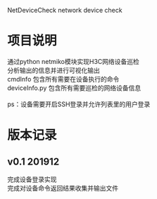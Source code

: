 NetDeviceCheck
network device check
# 项目说明
通过python netmiko模块实现H3C网络设备巡检<br />
分析输出的信息并进行可视化输出<br />
cmdInfo 包含所有需要在设备执行的命令<br />
deviceInfo.py 包含所有需要巡检的网络设备信息<br />
<br />
ps：设备需要开启SSH登录并允许列表里的用户登录<br />

# 版本记录
## v0.1 201912
完成设备登录实现<br />
完成对设备命令返回结果收集并输出文件
